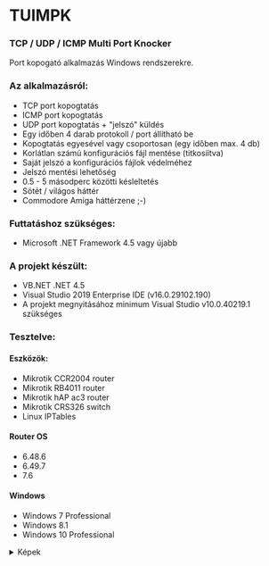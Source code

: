 # TUIMPK
### TCP / UDP / ICMP Multi Port Knocker

Port kopogató alkalmazás Windows rendszerekre.

### Az alkalmazásról:

* TCP port kopogtatás
* ICMP port kopogtatás
* UDP port kopogtatás + "jelszó" küldés
* Egy időben 4 darab protokoll / port állítható be
* Kopogtatás egyesével vagy csoportosan (egy időben max. 4 db)
* Korlátlan számú konfigurációs fájl mentése (titkosíítva)
* Saját jelszó a konfigurációs fájlok védelméhez
* Jelszó mentési lehetőség
* 0.5 - 5 másodperc közötti késleltetés
* Sötét / világos háttér
* Commodore Amiga háttérzene ;-)


### Futtatáshoz szükséges:

* Microsoft .NET Framework 4.5 vagy újabb

### A projekt készült:

* VB.NET .NET 4.5
* Visual Studio 2019 Enterprise IDE (v16.0.29102.190)
* A projekt megnyitásához minimum Visual Studio v10.0.40219.1 szükséges

### Tesztelve:

#### Eszközök:

* Mikrotik CCR2004 router
* Mikrotik RB4011 router
* Mikrotik hAP ac3 router
* Mikrotik CRS326 switch
* Linux IPTables

#### Router OS

* 6.48.6
* 6.49.7
* 7.6

#### Windows

* Windows 7 Professional
* Windows 8.1
* Windows 10 Professional

<details>
<summary>Képek</summary>
![TUIMPK-2](https://user-images.githubusercontent.com/63890454/230176876-7b7c84f0-8b9d-4ba8-98eb-e257b07824cc.jpg)
![TUIMPK-3](https://user-images.githubusercontent.com/63890454/230176870-436655f9-3998-4d86-9557-b9c66f588c61.jpg)
</details>
